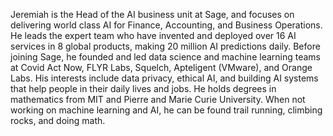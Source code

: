 Jeremiah is the Head of the AI business unit at Sage, and focuses on delivering world class AI for Finance, Accounting, and Business Operations. He leads the expert team who have invented and deployed over 16 AI services in 8 global products, making 20 million AI predictions daily. Before joining Sage, he founded and led data science and machine learning teams at Covid Act Now, FLYR Labs, Squelch, Apteligent (VMware), and Orange Labs. His interests include data privacy, ethical AI, and building AI systems that help people in their daily lives and jobs. He holds degrees in mathematics from MIT and Pierre and Marie Curie University. When not working on machine learning and AI, he can be found trail running, climbing rocks, and doing math.

